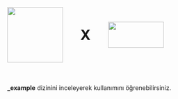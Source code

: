 <div style="display:flex;align-items:center;gap:40px;margin-bottom:50px">
<img src="https://user-images.githubusercontent.com/35738714/101142341-869c9d00-3626-11eb-93d5-d70ab6c1ca7b.png" width="128">
<b style="font-size:32px;">X</b>
<img src="https://www.paytr.com/img/general/paytr.svg" width="128" style="height:60px;">
</div>

**_example** dizinini inceleyerek kullanımını öğrenebilirsiniz.

